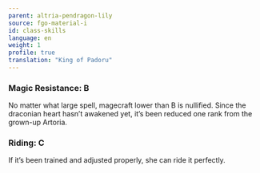 ```yaml
---
parent: altria-pendragon-lily
source: fgo-material-i
id: class-skills
language: en
weight: 1
profile: true
translation: "King of Padoru"
---
```


### Magic Resistance: B

No matter what large spell, magecraft lower than B is nullified.
Since the draconian heart hasn’t awakened yet, it’s been reduced one rank from the grown-up Artoria.

### Riding: C

If it’s been trained and adjusted properly, she can ride it perfectly.
